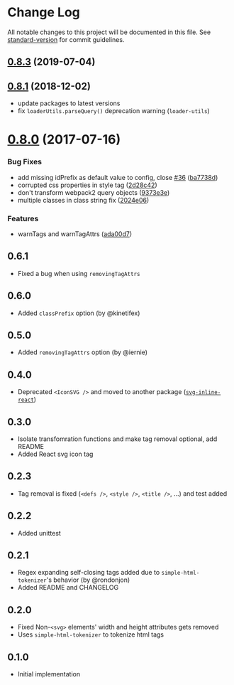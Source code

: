 # Change Log

All notable changes to this project will be documented in this file. See [standard-version](https://github.com/conventional-changelog/standard-version) for commit guidelines.

<a name="0.8.3"></a>
## [0.8.3](https://github.com/sairion/svg-inline-loader/compare/v0.8.2...v0.8.3) (2019-07-04)



<a name="0.8.1"></a>
## [0.8.1](https://github.com/sairion/svg-inline-loader/compare/v0.8.0...v0.8.1) (2018-12-02)
* update packages to latest versions
* fix `loaderUtils.parseQuery()` deprecation warning (`loader-utils`)



<a name="0.8.0"></a>
# [0.8.0](https://github.com/sairion/svg-inline-loader/compare/0.6.1...v0.8.0) (2017-07-16)


### Bug Fixes

* add missing idPrefix as default value to config, close [#36](https://github.com/sairion/svg-inline-loader/issues/36) ([ba7738d](https://github.com/sairion/svg-inline-loader/commit/ba7738d))
* corrupted css properties in style tag ([2d28c42](https://github.com/sairion/svg-inline-loader/commit/2d28c42))
* don't transform webpack2 query objects ([9373e3e](https://github.com/sairion/svg-inline-loader/commit/9373e3e))
* multiple classes in class string fix ([2024e06](https://github.com/sairion/svg-inline-loader/commit/2024e06))


### Features

* warnTags and warnTagAttrs ([ada00d7](https://github.com/sairion/svg-inline-loader/commit/ada00d7))


## 0.6.1

* Fixed a bug when using `removingTagAttrs`

## 0.6.0

* Added `classPrefix` option (by @kinetifex)

## 0.5.0

* Added `removingTagAttrs` option (by @iernie)

## 0.4.0

* Deprecated `<IconSVG />` and moved to another package ([`svg-inline-react`](https://github.com/sairion/svg-inline-react))

## 0.3.0

* Isolate transfomration functions and make tag removal optional, add README
* Added React svg icon tag

## 0.2.3

* Tag removal is fixed (`<defs />`, `<style />`, `<title />`, ...) and test added

## 0.2.2

* Added unittest

## 0.2.1

* Regex expanding self-closing tags added due to `simple-html-tokenizer`'s behavior (by @rondonjon)
* Added README and CHANGELOG

## 0.2.0

* Fixed Non-`<svg>` elements' width and height attributes gets removed
* Uses `simple-html-tokenizer` to tokenize html tags

## 0.1.0

* Initial implementation
